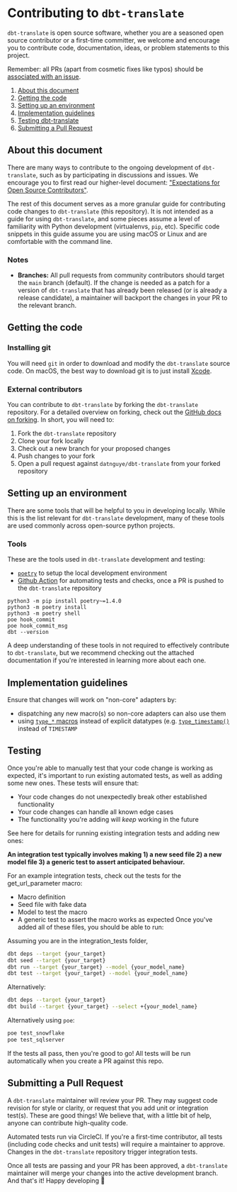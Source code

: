 # Contributing to `dbt-translate`

`dbt-translate` is open source software, whether you are a seasoned open source contributor or a first-time committer, we welcome and encourage you to contribute code, documentation, ideas, or problem statements to this project.

Remember: all PRs (apart from cosmetic fixes like typos) should be [associated with an issue](https://docs.getdbt.com/docs/contributing/oss-expectations#pull-requests).

1. [About this document](#about-this-document)
1. [Getting the code](#getting-the-code)
1. [Setting up an environment](#setting-up-an-environment)
1. [Implementation guidelines](#implementation-guidelines)
1. [Testing dbt-translate](#testing)
1. [Submitting a Pull Request](#submitting-a-pull-request)

## About this document

There are many ways to contribute to the ongoing development of `dbt-translate`, such as by participating in discussions and issues. We encourage you to first read our higher-level document: ["Expectations for Open Source Contributors"](https://docs.getdbt.com/docs/contributing/oss-expectations).

The rest of this document serves as a more granular guide for contributing code changes to `dbt-translate` (this repository). It is not intended as a guide for using `dbt-translate`, and some pieces assume a level of familiarity with Python development (virtualenvs, `pip`, etc). Specific code snippets in this guide assume you are using macOS or Linux and are comfortable with the command line.

### Notes

- **Branches:** All pull requests from community contributors should target the `main` branch (default). If the change is needed as a patch for a version of `dbt-translate` that has already been released (or is already a release candidate), a maintainer will backport the changes in your PR to the relevant branch.

## Getting the code

### Installing git

You will need `git` in order to download and modify the `dbt-translate` source code. On macOS, the best way to download git is to just install [Xcode](https://developer.apple.com/support/xcode/).

### External contributors

You can contribute to `dbt-translate` by forking the `dbt-translate` repository. For a detailed overview on forking, check out the [GitHub docs on forking](https://help.github.com/en/articles/fork-a-repo). In short, you will need to:

1. Fork the `dbt-translate` repository
2. Clone your fork locally
3. Check out a new branch for your proposed changes
4. Push changes to your fork
5. Open a pull request against `datnguye/dbt-translate` from your forked repository

## Setting up an environment

There are some tools that will be helpful to you in developing locally. While this is the list relevant for `dbt-translate` development, many of these tools are used commonly across open-source python projects.

### Tools

These are the tools used in `dbt-translate` development and testing:
- [`poetry`](https://python-poetry.org/docs/) to setup the local development environment
- [Github Action](https://circleci.com/) for automating tests and checks, once a PR is pushed to the `dbt-translate` repository

```
python3 -m pip install poetry~=1.4.0
python3 -m poetry install
python3 -m poetry shell
poe hook_commit
poe hook_commit_msg
dbt --version
```

A deep understanding of these tools in not required to effectively contribute to `dbt-translate`, but we recommend checking out the attached documentation if you're interested in learning more about each one.

## Implementation guidelines

Ensure that changes will work on "non-core" adapters by:
- dispatching any new macro(s) so non-core adapters can also use them
- using [`type_*` macros](https://docs.getdbt.com/reference/dbt-jinja-functions/cross-database-macros#data-type-functions) instead of explicit datatypes (e.g. [`type_timestamp()`](https://docs.getdbt.com/reference/dbt-jinja-functions/cross-database-macros#type_timestamp) instead of `TIMESTAMP`

## Testing

Once you're able to manually test that your code change is working as expected, it's important to run existing automated tests, as well as adding some new ones. These tests will ensure that:
- Your code changes do not unexpectedly break other established functionality
- Your code changes can handle all known edge cases
- The functionality you're adding will _keep_ working in the future

See here for details for running existing integration tests and adding new ones:

**An integration test typically involves making 1) a new seed file 2) a new model file 3) a generic test to assert anticipated behaviour.**

For an example integration tests, check out the tests for the get_url_parameter macro:
- Macro definition
- Seed file with fake data
- Model to test the macro
- A generic test to assert the macro works as expected
Once you've added all of these files, you should be able to run:

Assuming you are in the integration_tests folder,
```bash
dbt deps --target {your_target}
dbt seed --target {your_target}
dbt run --target {your_target} --model {your_model_name}
dbt test --target {your_target} --model {your_model_name}
```
Alternatively:
```bash
dbt deps --target {your_target}
dbt build --target {your_target} --select +{your_model_name}
```
Alternatively using `poe`:
```bash
poe test_snowflake
poe test_sqlserver
```
If the tests all pass, then you're good to go! All tests will be run automatically when you create a PR against this repo.


## Submitting a Pull Request

A `dbt-translate` maintainer will review your PR. They may suggest code revision for style or clarity, or request that you add unit or integration test(s). These are good things! We believe that, with a little bit of help, anyone can contribute high-quality code.

Automated tests run via CircleCI. If you're a first-time contributor, all tests (including code checks and unit tests) will require a maintainer to approve. Changes in the `dbt-translate` repository trigger integration tests.

Once all tests are passing and your PR has been approved, a `dbt-translate` maintainer will merge your changes into the active development branch. And that's it! Happy developing :tada: